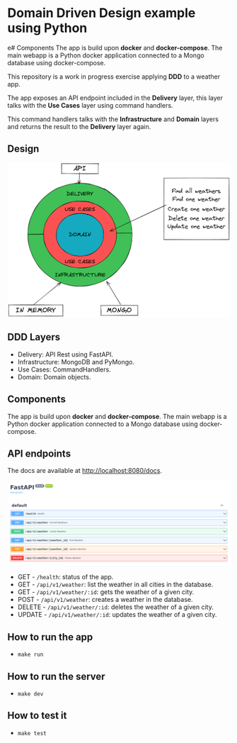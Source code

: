 # Domain Driven Design example using Python
e# Components
The app is build upon **docker** and **docker-compose**. The main webapp is a Python docker application
connected to a Mongo database using docker-compose.


This repository is a work in progress exercise applying **DDD** to a weather app.

The app exposes an API endpoint included in the **Delivery** layer, this layer talks
with the **Use Cases** layer using command handlers.

This command handlers talks with the **Infrastructure** and **Domain** layers and returns
the result to the **Delivery** layer again.

## Design
![DDD](./images/DDD.png)

## DDD Layers
- Delivery: API Rest using FastAPI.
- Infrastructure: MongoDB and PyMongo.
- Use Cases: CommandHandlers.
- Domain: Domain objects.

## Components
The app is build upon **docker** and **docker-compose**. The main webapp is a Python docker application
connected to a Mongo database using docker-compose.


## API endpoints

The docs are available at [http://localhost:8080/docs](http://localhost:8080/docs).

![Open API](./images/openapi.png)

- GET     - `/health`: status of the app.
- GET     - `/api/v1/weather`: list the weather in all cities in the database.
- GET     - `/api/v1/weather/:id`: gets the weather of a given city.
- POST    - `/api/v1/weather`: creates a weather in the database.
- DELETE  - `/api/v1/weather/:id`: deletes the weather of a given city.
- UPDATE  - `/api/v1/weather/:id`: updates the weather of a given city.

## How to run the app 

- `make run`

## How to run the server

- `make dev`

## How to test it

- `make test`

